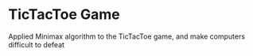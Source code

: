 # TicTacToe Game
Applied Minimax algorithm to the TicTacToe game, and make computers difficult to defeat
